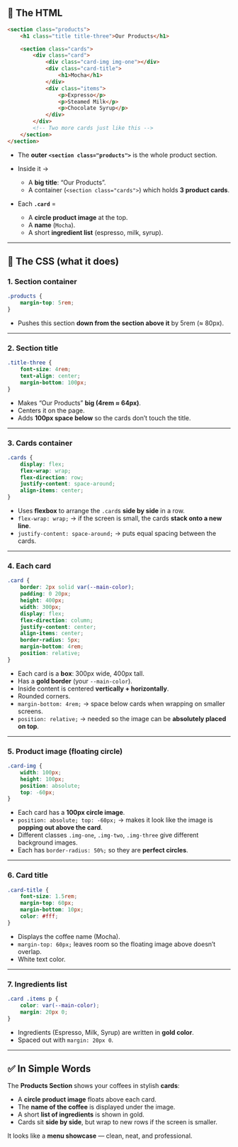 ## 🔹 The HTML

```html
<section class="products">
    <h1 class="title title-three">Our Products</h1>

    <section class="cards">
        <div class="card">
            <div class="card-img img-one"></div>
            <div class="card-title">
                <h1>Mocha</h1>
            </div>
            <div class="items">
                <p>Expresso</p>
                <p>Steamed Milk</p>
                <p>Chocolate Syrup</p>
            </div>
        </div>
        <!-- Two more cards just like this -->
    </section>
</section>
```

* The **outer `<section class="products">`** is the whole product section.
* Inside it →

  * A **big title**: “Our Products”.
  * A container (`<section class="cards">`) which holds **3 product cards**.
* Each **`.card`** =

  * A **circle product image** at the top.
  * A **name** (`Mocha`).
  * A short **ingredient list** (espresso, milk, syrup).

---

## 🔹 The CSS (what it does)

### 1. Section container

```css
.products {
    margin-top: 5rem;
}
```

* Pushes this section **down from the section above it** by 5rem (≈ 80px).

---

### 2. Section title

```css
.title-three {
    font-size: 4rem;
    text-align: center;
    margin-bottom: 100px;
}
```

* Makes “Our Products” **big (4rem ≈ 64px)**.
* Centers it on the page.
* Adds **100px space below** so the cards don’t touch the title.

---

### 3. Cards container

```css
.cards {
    display: flex;
    flex-wrap: wrap;
    flex-direction: row;
    justify-content: space-around;
    align-items: center;
}
```

* Uses **flexbox** to arrange the `.card`s **side by side** in a row.
* `flex-wrap: wrap;` → if the screen is small, the cards **stack onto a new line**.
* `justify-content: space-around;` → puts equal spacing between the cards.

---

### 4. Each card

```css
.card {
    border: 2px solid var(--main-color);
    padding: 0 20px;
    height: 400px;
    width: 300px;
    display: flex;
    flex-direction: column;
    justify-content: center;
    align-items: center;
    border-radius: 5px;
    margin-bottom: 4rem;
    position: relative;
}
```

* Each card is a **box**: 300px wide, 400px tall.
* Has a **gold border** (your `--main-color`).
* Inside content is centered **vertically + horizontally**.
* Rounded corners.
* `margin-bottom: 4rem;` → space below cards when wrapping on smaller screens.
* `position: relative;` → needed so the image can be **absolutely placed on top**.

---

### 5. Product image (floating circle)

```css
.card-img {
    width: 100px;
    height: 100px;
    position: absolute;
    top: -60px;
}
```

* Each card has a **100px circle image**.
* `position: absolute; top: -60px;` → makes it look like the image is **popping out above the card**.
* Different classes `.img-one`, `.img-two`, `.img-three` give different background images.
* Each has `border-radius: 50%;` so they are **perfect circles**.

---

### 6. Card title

```css
.card-title {
    font-size: 1.5rem;
    margin-top: 60px;
    margin-bottom: 10px;
    color: #fff;
}
```

* Displays the coffee name (Mocha).
* `margin-top: 60px;` leaves room so the floating image above doesn’t overlap.
* White text color.

---

### 7. Ingredients list

```css
.card .items p {
    color: var(--main-color);
    margin: 20px 0;
}
```

* Ingredients (Espresso, Milk, Syrup) are written in **gold color**.
* Spaced out with `margin: 20px 0`.

---

## ✅ In Simple Words

The **Products Section** shows your coffees in stylish **cards**:

* A **circle product image** floats above each card.
* The **name of the coffee** is displayed under the image.
* A short **list of ingredients** is shown in gold.
* Cards sit **side by side**, but wrap to new rows if the screen is smaller.

It looks like a **menu showcase** — clean, neat, and professional.
